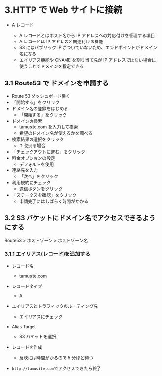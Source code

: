 # 3.HTTP で Web サイトに接続

- A レコード

  - A レコードとはホスト名から IP アドレスへの対応付けを管理する項目
  - A レコードは IP アドレスと関連付ける機能
  - S3 にはパブリック IP がついていないため、エンドポイントがドメイン名になる
  - エイリアス機能や CNAME を割り当て先が IP アドレスではない場合に使うことでドメインを指定できる

## 3.1 Route53 で ドメインを申請する

- Route 53 ダッシュボード開く
- 「開始する」をクリック
- ドメイン名の登録をはじめる
  - 「開始する」をクリック
- ドメインの検索
  - tamusite.com を入力して検索
  - 希望のドメイン名が使えるかを調べる
- 検索結果の選択をクリック
  - ↑ 使える場合
- 「チェックアウトに進む」をクリック
- 料金オプションの設定
  - デフォルトを使用
- 連絡先を入力
  - 「次へ」をクリック
- 利用規約にチェック
  - 送信ボタンをクリック
- 「ステータスを確認」をクリック
  - 申請完了にはしばらく時間がかかる

## 3.2 S3 バケットにドメイン名でアクセスできるようにする

Route53 > ホストゾーン > ホストゾーン名

### 3.1.1 エイリアス(レコード)を追加する

- レコード名
  - tamusite.com
- レコードタイプ
  - A
- エイリアスとトラフィックのルーティング先
  - エイリアスにチェック
- Alias Target

  - S3 バケットを選択

- レコードを作成
  - 反映には時間がかるので 5 分ほど待つ
- `http://tamusite.com`でアクセスできたら終了
